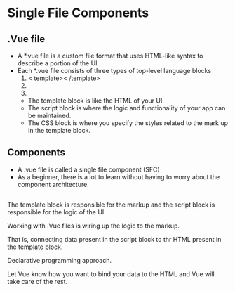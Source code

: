 # Single File Components


## .Vue file
<ul>
  <li> A *.vue file is a custom file format that uses HTML-like syntax to describe a portion of the UI.</li>
  <li> Each *.vue file consists of three types of top-level language blocks
  <ol>
    <li> < template>< /template> </li>
    <li><script></script></li>
    <li><style></style></li>
  </ol>
    <ul>
      <li>The template block is like the HTML of your UI.</li>
      <li>The script block is where the logic and functionality of your app can be maintained.</li>
      <li>The CSS block is where you specify the styles related to the mark up in the template block.
    </ul>
  </li>
  
</ul>


## Components
<ul>
  <li>A .vue file is called a single file component (SFC)</li>
  <li>As a beginner, there is a lot to learn without having to worry about the component architecture.</li>
</ul>

##
The template block is responsible for the markup and the script block is responsible for the logic of the UI.

Working with .Vue files is wiring up the logic to the markup.

That is, connecting data present in the script block to thr HTML present in the template block.

Declarative programming approach.

Let Vue know how you want to bind your data to the HTML and Vue will take care of the rest.
